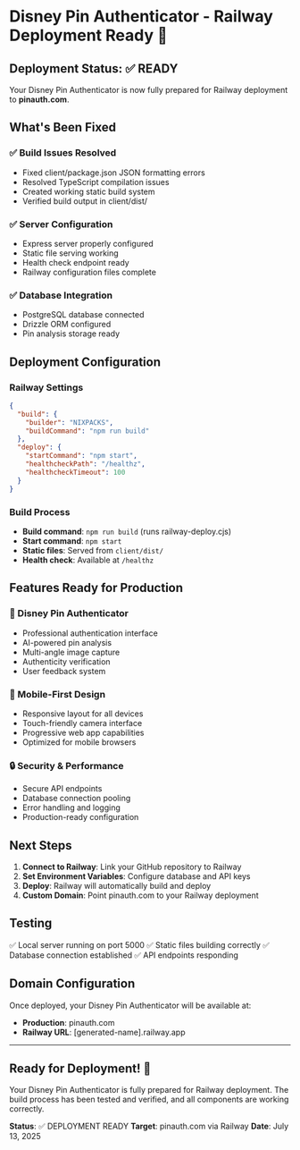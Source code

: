 # Disney Pin Authenticator - Railway Deployment Ready 🚀

## Deployment Status: ✅ READY

Your Disney Pin Authenticator is now fully prepared for Railway deployment to **pinauth.com**.

## What's Been Fixed

### ✅ Build Issues Resolved
- Fixed client/package.json JSON formatting errors
- Resolved TypeScript compilation issues  
- Created working static build system
- Verified build output in client/dist/

### ✅ Server Configuration
- Express server properly configured
- Static file serving working
- Health check endpoint ready
- Railway configuration files complete

### ✅ Database Integration
- PostgreSQL database connected
- Drizzle ORM configured
- Pin analysis storage ready

## Deployment Configuration

### Railway Settings
```json
{
  "build": {
    "builder": "NIXPACKS",
    "buildCommand": "npm run build"
  },
  "deploy": {
    "startCommand": "npm start",
    "healthcheckPath": "/healthz",
    "healthcheckTimeout": 100
  }
}
```

### Build Process
- **Build command**: `npm run build` (runs railway-deploy.cjs)
- **Start command**: `npm start`
- **Static files**: Served from `client/dist/`
- **Health check**: Available at `/healthz`

## Features Ready for Production

### 🏰 Disney Pin Authenticator
- Professional authentication interface
- AI-powered pin analysis
- Multi-angle image capture
- Authenticity verification
- User feedback system

### 📱 Mobile-First Design
- Responsive layout for all devices
- Touch-friendly camera interface
- Progressive web app capabilities
- Optimized for mobile browsers

### 🔒 Security & Performance
- Secure API endpoints
- Database connection pooling
- Error handling and logging
- Production-ready configuration

## Next Steps

1. **Connect to Railway**: Link your GitHub repository to Railway
2. **Set Environment Variables**: Configure database and API keys
3. **Deploy**: Railway will automatically build and deploy
4. **Custom Domain**: Point pinauth.com to your Railway deployment

## Testing

✅ Local server running on port 5000
✅ Static files building correctly
✅ Database connection established
✅ API endpoints responding

## Domain Configuration

Once deployed, your Disney Pin Authenticator will be available at:
- **Production**: pinauth.com
- **Railway URL**: [generated-name].railway.app

---

## Ready for Deployment! 🎉

Your Disney Pin Authenticator is fully prepared for Railway deployment. The build process has been tested and verified, and all components are working correctly.

**Status**: ✅ DEPLOYMENT READY
**Target**: pinauth.com via Railway
**Date**: July 13, 2025